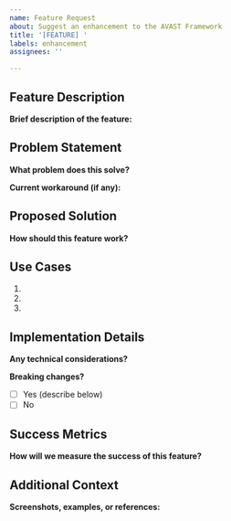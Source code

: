 ```yaml
---
name: Feature Request
about: Suggest an enhancement to the AVAST Framework
title: '[FEATURE] '
labels: enhancement
assignees: ''

---
```


## Feature Description
**Brief description of the feature:**


## Problem Statement
**What problem does this solve?**


**Current workaround (if any):**


## Proposed Solution
**How should this feature work?**


## Use Cases
1.
2.
3.

## Implementation Details
**Any technical considerations?**


**Breaking changes?**
- [ ] Yes (describe below)
- [ ] No

## Success Metrics
**How will we measure the success of this feature?**


## Additional Context
**Screenshots, examples, or references:**